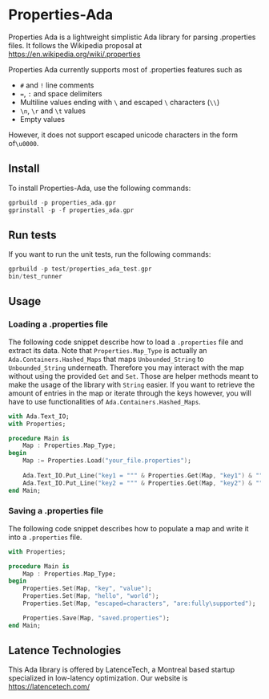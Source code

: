 # Properties-Ada

Properties Ada is a lightweight simplistic Ada library for parsing .properties 
files. It follows the Wikipedia proposal at https://en.wikipedia.org/wiki/.properties

Properties Ada currently supports most of .properties features such as

  - `#` and `!` line comments
  - `=`, `:` and space delimiters
  - Multiline values ending with `\` and escaped `\` characters (`\\`)
  - `\n`, `\r` and `\t` values
  - Empty values

However, it does not support escaped unicode characters in the form of`\u0000`.

## Install

To install Properties-Ada, use the following commands:

```ada
gprbuild -p properties_ada.gpr
gprinstall -p -f properties_ada.gpr
```

## Run tests

If you want to run the unit tests, run the following commands:

```ada
gprbuild -p test/properties_ada_test.gpr
bin/test_runner
```


## Usage

### Loading a .properties file

The following code snippet describe how to load a `.properties` file and extract
its data. Note that `Properties.Map_Type` is actually an 
`Ada.Containers.Hashed_Maps` that maps `Unbounded_String` to `Unbounded_String`
underneath. Therefore you may interact with the map without using the provided 
`Get` and `Set`. Those are helper methods meant to make the usage of the library
with `String` easier. If you want to retrieve the amount of entries in the map
or iterate through the keys however, you will have to use functionalities of
`Ada.Containers.Hashed_Maps`.

```ada
with Ada.Text_IO;
with Properties;

procedure Main is
    Map : Properties.Map_Type;
begin
    Map := Properties.Load("your_file.properties");
    
    Ada.Text_IO.Put_Line("key1 = """ & Properties.Get(Map, "key1") & """");
    Ada.Text_IO.Put_Line("key2 = """ & Properties.Get(Map, "key2") & """");
end Main;

```

### Saving a .properties file

The following code snippet describes how to populate a map and write it into
a `.properties` file.

```ada
with Properties;

procedure Main is
    Map : Properties.Map_Type;
begin
    Properties.Set(Map, "key", "value");
    Properties.Set(Map, "hello", "world");
    Properties.Set(Map, "escaped=characters", "are:fully\supported");

    Properties.Save(Map, "saved.properties");
end Main;
```


## Latence Technologies

This Ada library is offered by LatenceTech, a Montreal based startup specialized 
in low-latency optimization. Our website is https://latencetech.com/
